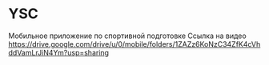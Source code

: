 # YSC  
Мобильное приложение по спортивной подготовке 
Ссылка на видео https://drive.google.com/drive/u/0/mobile/folders/1ZAZz6KoNzC34ZfK4cVhddVamLrJiN4Ym?usp=sharing

